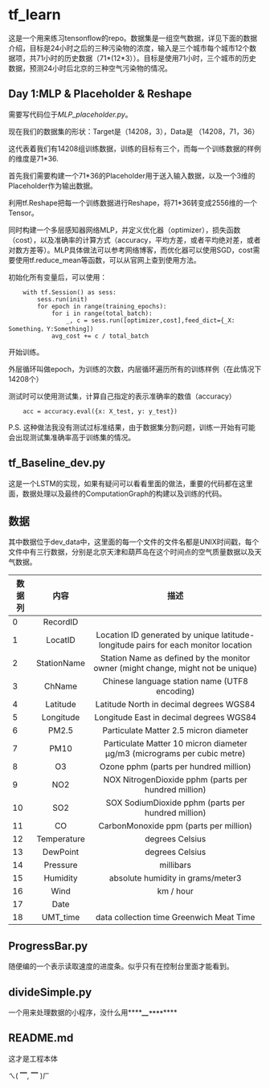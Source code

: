 tf_learn
===
这是一个用来练习tensonflow的repo。数据集是一组空气数据，详见下面的数据介绍，目标是24小时之后的三种污染物的浓度，输入是三个城市每个城市12个数据项，共71小时的历史数据（71\*(12\*3））。目标是使用71小时，三个城市的历史数据，预测24小时后北京的三种空气污染物的情况。


Day 1:MLP & Placeholder & Reshape
---
需要写代码位于*MLP_placeholder.py*。

现在我们的数据集的形状：Target是（14208，3），Data是 （14208，71，36）

这代表着我们有14208组训练数据，训练的目标有三个，而每一个训练数据的样例的维度是71*36.

首先我们需要构建一个71\*36的Placeholder用于送入输入数据，以及一个3维的Placeholder作为输出数据。

利用tf.Reshape把每一个训练数据进行Reshape，将71*36转变成2556维的一个Tensor。

同时构建一个多层感知器网络MLP，并定义优化器（optimizer），损失函数（cost），以及准确率的计算方式（accuracy，平均方差，或者平均绝对差，或者对数方差等）。MLP具体做法可以参考网络博客，而优化器可以使用SGD，cost需要使用tf.reduce_mean等函数，可以从官网上查到使用方法。

初始化所有变量后，可以使用：
		
		with tf.Session() as sess:
    		sess.run(init)
    		for epoch in range(training_epochs):
    			for i in range(total_batch):
            		_, c = sess.run([optimizer,cost],feed_dict={_X: Something，Y:Something])    
        		avg_cost += c / total_batch
开始训练。

外层循环叫做epoch，为训练的次数，内层循环遍历所有的训练样例（在此情况下14208个）

测试时可以使用测试集，计算自己指定的表示准确率的数值（accuracy）

		acc = accuracy.eval({x: X_test, y: y_test})


P.S. 这种做法我没有测试过标准结果，由于数据集分割问题，训练一开始有可能会出现测试集准确率高于训练集的情况。



tf\_Baseline_dev.py
---
这是一个LSTM的实现，如果有疑问可以看看里面的做法，重要的代码都在这里面，数据处理以及最终的ComputationGraph的构建以及训练的代码。

数据
---
其中数据位于dev_data中，这里面的每一个文件的文件名都是UNIX时间戳，每个文件中有三行数据，分别是北京天津和葫芦岛在这个时间点的空气质量数据以及天气数据。

|数据列         | 内容           | 描述  |
| ------------- |:-------------:| :-----:|
| 0|  RecordID||
| 1 | LocatID   |         Location ID generated by unique latitude-longitude pairs for each monitor location|
| 2 | StationName     |   Station Name as defined by the monitor owner  (might change, might not be unique)|
| 3 | ChName      |   Chinese language station name (UTF8 encoding)|
| 4 | Latitude   |Latitude North in decimal degrees WGS84|
| 5 | Longitude  |        Longitude East in decimal degrees WGS84|
| 6  |PM2.5       |     Particulate Matter 2.5 micron diameter  | µg/m3 (micrograms per cubic metre)
| 7 | PM10 | Particulate Matter 10 micron diameter  µg/m3 (micrograms per cubic metre)|
| 8|  O3 | Ozone   pphm (parts per hundred million)|
|9|  NO2 |  NOX  NitrogenDioxide   pphm (parts per hundred million)|
|10 |SO2  |SOX  SodiumDioxide  pphm (parts per hundred million)|
| 11| CO |CarbonMonoxide  ppm (parts per million)|
|12| Temperature    |    degrees Celsius|
|13 |DewPoint|degrees Celsius|
|14| Pressure |millibars|
|15 |Humidity |absolute humidity in grams/meter3|
|16 |Wind | km / hour|
|17|Date||
|18| UMT_time| data collection time Greenwich Meat Time|

ProgressBar.py
---
随便编的一个表示读取速度的进度条。似乎只有在控制台里面才能看到。


divideSimple.py
---
一个用来处理数据的小程序，没什么用****_**__`****`**_****

README.md
---
这才是工程本体

ㄟ( ▔, ▔ )ㄏ
